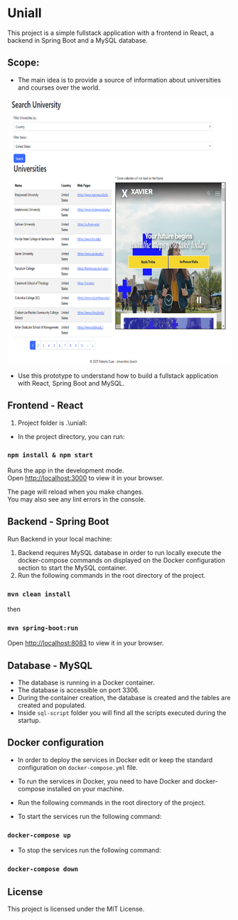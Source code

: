 # Uniall

This project is a simple fullstack application with a frontend in React, a backend in Spring Boot and a MySQL database.

## Scope: 

- The main idea is to provide a source of information about universities and courses over the world.
<img src="uniall/public/app-screenshot.png" alt="Alt text" width="800" height="600">

- Use this prototype to understand how to build a fullstack application with React, Spring Boot and MySQL.

## Frontend - React

1. Project folder is .\uniall:

- In the project directory, you can run:

### `npm install & npm start`

Runs the app in the development mode.\
Open [http://localhost:3000](http://localhost:3000) to view it in your browser.

The page will reload when you make changes.\
You may also see any lint errors in the console.

## Backend - Spring Boot 

Run Backend in your local machine:

1. Backend requires MySQL database in order to run locally execute the docker-compose commands on displayed on the Docker configuration section to start 
the MySQL container.
2. Run the following commands in the root directory of the project.

### `mvn clean install`
then
### `mvn spring-boot:run`

Open [http://localhost:8083](http://localhost:8083) to view it in your browser.

## Database - MySQL

- The database is running in a Docker container.
- The database is accessible on port 3306.
- During the container creation, the database is created and the tables are created and populated.
- Inside `sql-script` folder you will find all the scripts executed during the startup.

## Docker configuration

* In order to deploy the services in Docker edit or keep the standard configuration on `docker-compose.yml` file.

- To run the services in Docker, you need to have Docker and docker-compose installed on your machine.
- Run the following commands in the root directory of the project.


- To start the services run the following command:
### `docker-compose up`
- To stop the services run the following command:

### `docker-compose down`

## License

This project is licensed under the MIT License.
